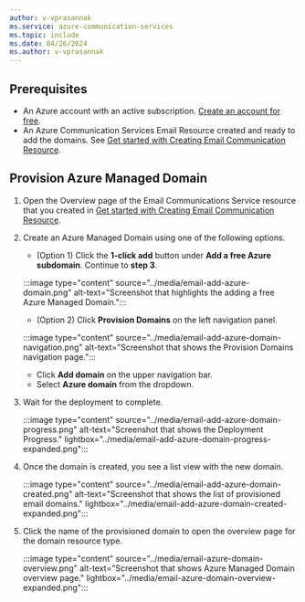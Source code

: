 ```yaml
---
author: v-vprasannak
ms.service: azure-communication-services
ms.topic: include
ms.date: 04/26/2024
ms.author: v-vprasannak
---
```

## Prerequisites

- An Azure account with an active subscription. [Create an account for free](https://azure.microsoft.com/free/dotnet/).
- An Azure Communication Services Email Resource created and ready to add the domains. See [Get started with Creating Email Communication Resource](../../../quickstarts/email/create-email-communication-resource.md).

## Provision Azure Managed Domain

1. Open the Overview page of the Email Communications Service resource that you created in [Get started with Creating Email Communication Resource](../../../quickstarts/email/create-email-communication-resource.md).
2. Create an Azure Managed Domain using one of the following options.
    - (Option 1) Click the **1-click add** button under **Add a free Azure subdomain**. Continue to **step 3**.
    
    :::image type="content" source="../media/email-add-azure-domain.png" alt-text="Screenshot that highlights the adding a free Azure Managed Domain.":::

    - (Option 2) Click **Provision Domains** on the left navigation panel.
    
    :::image type="content" source="../media/email-add-azure-domain-navigation.png" alt-text="Screenshot that shows the Provision Domains navigation page.":::

    - Click **Add domain** on the upper navigation bar.
    - Select **Azure domain** from the dropdown.
    
3. Wait for the deployment to complete.
 
    :::image type="content" source="../media/email-add-azure-domain-progress.png" alt-text="Screenshot that shows the Deployment Progress." lightbox="../media/email-add-azure-domain-progress-expanded.png":::

4. Once the domain is created, you see a list view with the new domain.

    :::image type="content" source="../media/email-add-azure-domain-created.png" alt-text="Screenshot that shows the list of provisioned email domains." lightbox="../media/email-add-azure-domain-created-expanded.png":::

5. Click the name of the provisioned domain to open the overview page for the domain resource type.

    :::image type="content" source="../media/email-azure-domain-overview.png"  alt-text="Screenshot that shows Azure Managed Domain overview page." lightbox="../media/email-azure-domain-overview-expanded.png":::